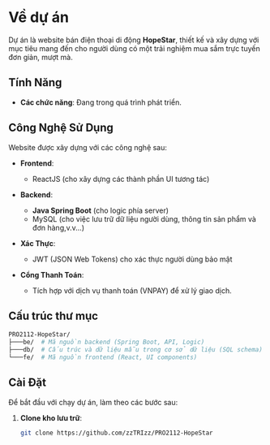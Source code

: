# Về dự án

Dự án là website bán điện thoại di động **HopeStar**, thiết kế và xây dựng với mục tiêu mang đến cho người dùng có một trải nghiệm mua sắm trực tuyến đơn giản, mượt mà.

## Tính Năng

- **Các chức năng**: Đang trong quá trình phát triển.

## Công Nghệ Sử Dụng

Website được xây dựng với các công nghệ sau:

- **Frontend**:
  - ReactJS (cho xây dựng các thành phần UI tương tác)

- **Backend**:
  - **Java Spring Boot** (cho logic phía server)
  - MySQL (cho việc lưu trữ dữ liệu người dùng, thông tin sản phẩm và đơn hàng,v.v...)

- **Xác Thực**:
  - JWT (JSON Web Tokens) cho xác thực người dùng bảo mật

- **Cổng Thanh Toán**:
  - Tích hợp với dịch vụ thanh toán (VNPAY) để xử lý giao dịch.

## Cấu trúc thư mục

```bash
PRO2112-HopeStar/
├───be/  # Mã nguồn backend (Spring Boot, API, Logic)
├───db/  # Cấu trúc và dữ liệu mẫu trong cơ sở dữ liệu (SQL schema)
└───fe/  # Mã nguồn frontend (React, UI components)
```

## Cài Đặt

Để bắt đầu với chạy dự án, làm theo các bước sau:

1. **Clone kho lưu trữ**:

   ```bash
   git clone https://github.com/zzTRIzz/PRO2112-HopeStar
   ```